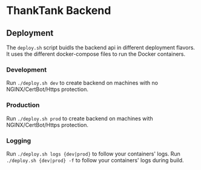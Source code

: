 # ThankTank Backend

## Deployment
The `deploy.sh` script buidls the backend api in different deployment flavors. It uses the different docker-compose files to run the Docker containers.

### Development
Run `./deploy.sh dev` to create backend on machines with no NGINX/CertBot/Https protection.

### Production
Run `./deploy.sh prod` to create backend on machines with NGINX/CertBot/Https protection.

### Logging
Run `./deploy.sh logs {dev|prod}` to follow your containers' logs.
Run `./deploy.sh {dev|prod} -f` to follow your containers' logs during build.
